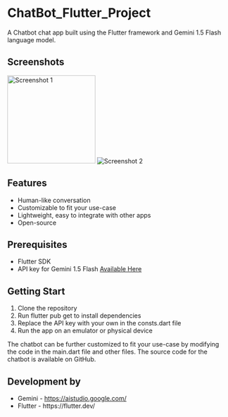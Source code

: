 # ChatBot_Flutter_Project

A Chatbot chat app built using the Flutter framework and Gemini 1.5 Flash language model.

<h2>Screenshots</h2>
<img src="https://i.ibb.co/PsGt512q/cb-1.jpg" alt="Screenshot 1" height="200px">
<img src="https://i.ibb.co/PGjWDsh9/cb2.jpg" alt="Screenshot 2">


<h2>Features</h2>
<ul>
  <li>Human-like conversation</li>
  <li>Customizable to fit your use-case</li>
  <li>Lightweight, easy to integrate with other apps</li>
  <li>Open-source</li>
</ul>

<h2>Prerequisites</h2>
<ul>
  <li>Flutter SDK</li>
  <li>API key for Gemini 1.5 Flash <a href="https://aistudio.google.com/">Available Here</a></li>
</ul>

<h2>Getting Start</h2>
<ol type="1">
    <li>Clone the repository</li>
    <li>Run flutter pub get to install dependencies</li>
    <li>Replace the API key with your own in the consts.dart file</li>
    <li>Run the app on an emulator or physical device</li>
</ol>
<p>The chatbot can be further customized to fit your use-case by modifying the code in the main.dart file and other files. The source code for the chatbot is available on GitHub.</p>

<h2>Development by</h2>
<ul>
    <li>Gemini - <a href="https://aistudio.google.com/">https://aistudio.google.com/</a></li>
    <li>Flutter - <a href="https://flutter.dev/"></a>https://flutter.dev/</li>
</ul>
